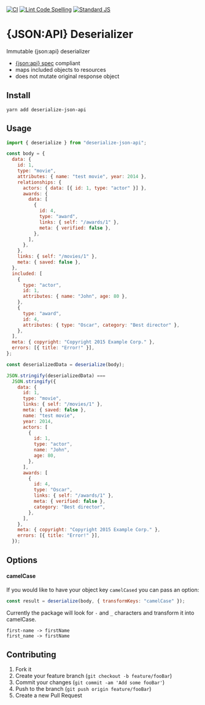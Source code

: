 [![CI](https://github.com/MatthewKennedy/json-api-deserialize/actions/workflows/ci.yml/badge.svg)](https://github.com/MatthewKennedy/json-api-deserialize/actions/workflows/ci.yml)
[![Lint Code Spelling](https://github.com/MatthewKennedy/json-api-deserialize/actions/workflows/spelling_lint.yml/badge.svg)](https://github.com/MatthewKennedy/json-api-deserialize/actions/workflows/spelling_lint.yml)
[![Standard JS](https://github.com/MatthewKennedy/json-api-deserialize/actions/workflows/standardjs.yml/badge.svg)](https://github.com/MatthewKennedy/json-api-deserialize/actions/workflows/standardjs.yml)

# {JSON:API} Deserializer

Immutable {json:api} deserializer

- [{json:api} spec](https://jsonapi.org/) compliant
- maps included objects to resources
- does not mutate original response object

## Install

```
yarn add deserialize-json-api
```

## Usage

```js
import { deserialize } from "deserialize-json-api";

const body = {
  data: {
    id: 1,
    type: "movie",
    attributes: { name: "test movie", year: 2014 },
    relationships: {
      actors: { data: [{ id: 1, type: "actor" }] },
      awards: {
        data: [
          {
            id: 4,
            type: "award",
            links: { self: "/awards/1" },
            meta: { verified: false },
          },
        ],
      },
    },
    links: { self: "/movies/1" },
    meta: { saved: false },
  },
  included: [
    {
      type: "actor",
      id: 1,
      attributes: { name: "John", age: 80 },
    },
    {
      type: "award",
      id: 4,
      attributes: { type: "Oscar", category: "Best director" },
    },
  ],
  meta: { copyright: "Copyright 2015 Example Corp." },
  errors: [{ title: "Error!" }],
};

const deserializedData = deserialize(body);

JSON.stringify(deserializedData) ===
  JSON.stringify({
    data: {
      id: 1,
      type: "movie",
      links: { self: "/movies/1" },
      meta: { saved: false },
      name: "test movie",
      year: 2014,
      actors: [
        {
          id: 1,
          type: "actor",
          name: "John",
          age: 80,
        },
      ],
      awards: [
        {
          id: 4,
          type: "Oscar",
          links: { self: "/awards/1" },
          meta: { verified: false },
          category: "Best director",
        },
      ],
    },
    meta: { copyright: "Copyright 2015 Example Corp." },
    errors: [{ title: "Error!" }],
  });
```

## Options

#### camelCase

If you would like to have your object key `camelCased` you can pass an option:

```javascript
const result = deserialize(body, { transformKeys: "camelCase" });
```

Currently the package will look for `-` and `_` characters and transform it into camelCase.

```
first-name -> firstName
first_name -> firstName
```

## Contributing

1. Fork it
2. Create your feature branch (`git checkout -b feature/fooBar`)
3. Commit your changes (`git commit -am 'Add some fooBar'`)
4. Push to the branch (`git push origin feature/fooBar`)
5. Create a new Pull Request
